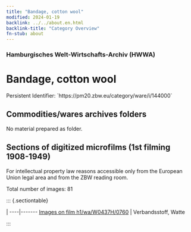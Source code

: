 ```yaml
---
title: "Bandage, cotton wool"
modified: 2024-01-19
backlink: ../../about.en.html
backlink-title: "Category Overview"
fn-stub: about
---
```


### Hamburgisches Welt-Wirtschafts-Archiv (HWWA)

# Bandage, cotton wool

<div class="hint">Persistent Identifier: `https://pm20.zbw.eu/category/ware/i/144000`</div>







## Commodities/wares archives folders





No material prepared as folder.



<a id="filmsections" />

## Sections of digitized microfilms (1st filming 1908-1949)

<p>For intellectual property law reasons accessible only from the European Union legal area and from the ZBW reading room.</p>



<p>Total number of images: 81</p>




::: {.sectiontable}

 | 
----|-------
<a class="btn" href="https://pm20.zbw.eu/film/h1/wa/W0437H/0760" rel="nofollow">Images on film h1/wa/W0437H/0760</a> | Verbandsstoff, Watte


:::
















